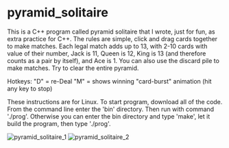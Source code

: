 # pyramid_solitaire

This is a C++ program called pyramid solitaire that I wrote, just for fun, as extra practice for C++. The rules are simple, click and drag cards together to make matches. Each legal match adds up to 13, with 2-10 cards with value of their number, Jack is 11, Queen is 12, King is 13 (and therefore counts as a pair by itself), and Ace is 1. You can also use the discard pile to make matches. Try to clear the entire pyramid.

Hotkeys:
"D" = re-Deal
"M" = shows winning "card-burst" animation (hit any key to stop)

These instructions are for Linux. To start program, download all of the code. From the command line enter the 'bin' directory. Then run with command './prog'. Otherwise you can enter the bin directory and type 'make', let it build the program, then type './prog'.

![pyramid_solitaire_1](https://user-images.githubusercontent.com/53150782/193914818-1d6b44cf-1a70-4111-9168-6da6681ae7ed.PNG)
![pyramid_solitaire_2](https://user-images.githubusercontent.com/53150782/193914965-bc231054-7a43-4ec8-b864-b898cf582357.PNG)
